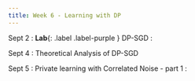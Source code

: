 ```yaml
---
title: Week 6 - Learning with DP
---
```


Sept 2
: **Lab**{: .label .label-purple } DP-SGD
    : 

Sept 4
: Theoretical Analysis of DP-SGD

Sept 5
: Private learning with Correlated Noise - part 1
    :

